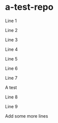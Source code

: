 # a-test-repo

Line 1

Line 2

Line 3

Line 4

Line 5

Line 6

Line 7

A test

Line 8

Line 9

Add some more lines
